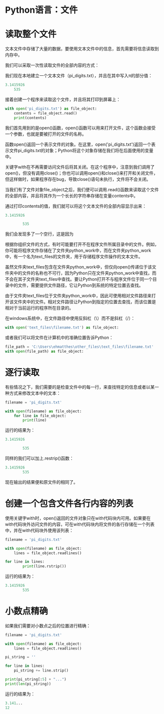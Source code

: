 # Python语言：文件

# 读取整个文件

文本文件中存储了大量的数据，要使用文本文件中的信息，首先需要将信息读取到内存中。

我们可以采取一次性读取文件的全部内容的方式：

我们现在本地建立一个文本文件（pi_digits.txt），并且在其中写入π的部分值：

```python
3.1415926
	535
```

接着创建一个程序来读取这个文件，并且将其打印到屏幕上：

```python
with open('pi_digits.txt') as file_object:
	contents = file_object.read()
	print(contents)
```

我们首先用到的是open()函数，open()函数可以用来打开文件，这个函数会接受一个参数，也就是要被打开的文件的名称。

函数open()返回一个表示文件的对象。在这里，open('pi_digits.txt')返回一个表示文件pi_digits.txt的对象；Python将这个对象存储在我们将在后面使用的变量中。

关键字with在不再需要访问文件后将其关闭。在这个程序中，注意到我们调用了open()，但没有调用close()；你也可以调用open()和close()来打开和关闭文件，但这样做时，如果程序存在bug，导致close()语句未执行，文件将不会关闭。

当我们有了文件对象file_object之后，我们便可以调用.read()函数来读取这个文件的全部内容，并且将其作为一个长长的字符串存储在变量contents中。

通过打印contents的值，我们就可以将这个文本文件的全部内容显示出来：

```python
3.1415926

        535
```

我们会发现多了一个空行，这是因为

根据你组织文件的方式，有时可能要打开不在程序文件所属目录中的文件。例如，你可能将程序文件存储在了文件夹python_work中，而在文件夹python_work中，有一个名为text_files的文件夹，用于存储程序文件操作的文本文件。

虽然文件夹text_files包含在文件夹python_work中，但仅向open()传递位于该文件夹中的文件的名称也不可行，因为Python只在文件夹python_work中查找，而不会在其子文件夹text_files中查找。要让Python打开不与程序文件位于同一个目录中的文件，需要提供文件路径，它让Python到系统的特定位置去查找。

由于文件夹text_files位于文件夹python_work中，因此可使用相对文件路径来打开该文件夹中的文件。相对文件路径让Python到指定的位置去查找，而该位置是相对于当前运行的程序所在目录的。

在windows系统中，在文件路径中使用反斜杠（\）而不是斜杠（/）：

```python
with open('text_files\filename.txt') as file_object:
```

或者我们可以将文件在计算机中的准确位置告诉Python：

```python
file_path = 'C:\Users\ehmatthes\other_files\text_files\filename.txt'
with open(file_path) as file_object:
```

# 逐行读取

有些情况之下，我们需要的是检查文件中的每一行，来查找特定的信息或者以某一种方式来修改文本中的文本：

```python
filename = 'pi_digits.txt'

with open(filename) as file_object:
	for line in file_object:
		print(line)
```

运行的结果为：

```python
3.1415926

        535
```

同样的我们可以加上.restrip()函数：

```python
3.1415926
        535
```

现在输出的结果便和原文件的相同了。

# 创建一个包含文件各行内容的列表

使用关键字with时，open()返回的文件对象只在with代码块内可用。如果要在with代码块外访问文件的内容，可在with代码块内将文件的各行存储在一个列表中，并在with代码块外使用该列表：

```python
filename = 'pi_digits.txt'

with open(filename) as file_object:
	lines = file_object.readlines()

for line in lines:
		print(line.rstrip())
```

运行的结果为：

```python
3.1415926
        535
```

# 小数点精确

如果我们需要对小数点之后的位置进行精确：

```python
filename = 'pi_digits.txt'

with open(filename) as file_object:
	lines = file_object.readlines()

pi_string = ''

for line in lines:
	pi_string += line.strip()

print(pi_string[:5] + "...")
print(len(pi_string))
```

运行的结果为：

```python
3.141...
12
```